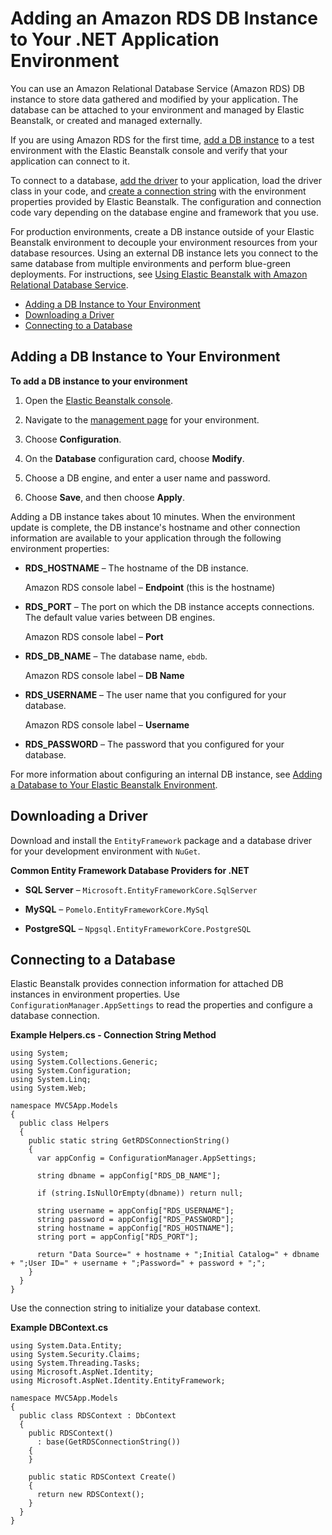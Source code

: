 # Adding an Amazon RDS DB Instance to Your \.NET Application Environment<a name="create_deploy_NET.rds"></a>

You can use an Amazon Relational Database Service \(Amazon RDS\) DB instance to store data gathered and modified by your application\. The database can be attached to your environment and managed by Elastic Beanstalk, or created and managed externally\.

If you are using Amazon RDS for the first time, [add a DB instance](#dotnet-rds-create) to a test environment with the Elastic Beanstalk console and verify that your application can connect to it\.

To connect to a database, [add the driver](#dotnet-rds-drivers) to your application, load the driver class in your code, and [create a connection string](#dotnet-rds-connect) with the environment properties provided by Elastic Beanstalk\. The configuration and connection code vary depending on the database engine and framework that you use\.

For production environments, create a DB instance outside of your Elastic Beanstalk environment to decouple your environment resources from your database resources\. Using an external DB instance lets you connect to the same database from multiple environments and perform blue\-green deployments\. For instructions, see [Using Elastic Beanstalk with Amazon Relational Database Service](AWSHowTo.RDS.md)\.


+ [Adding a DB Instance to Your Environment](#dotnet-rds-create)
+ [Downloading a Driver](#dotnet-rds-drivers)
+ [Connecting to a Database](#dotnet-rds-connect)

## Adding a DB Instance to Your Environment<a name="dotnet-rds-create"></a>

**To add a DB instance to your environment**

1. Open the [Elastic Beanstalk console](https://console.aws.amazon.com/elasticbeanstalk)\.

1. Navigate to the [management page](environments-console.md) for your environment\.

1. Choose **Configuration**\.

1. On the **Database** configuration card, choose **Modify**\.

1. Choose a DB engine, and enter a user name and password\.

1. Choose **Save**, and then choose **Apply**\.

Adding a DB instance takes about 10 minutes\. When the environment update is complete, the DB instance's hostname and other connection information are available to your application through the following environment properties:

+ **RDS\_HOSTNAME** – The hostname of the DB instance\.

  Amazon RDS console label – **Endpoint** \(this is the hostname\)

+ **RDS\_PORT** – The port on which the DB instance accepts connections\. The default value varies between DB engines\.

  Amazon RDS console label – **Port**

+ **RDS\_DB\_NAME** – The database name, `ebdb`\.

  Amazon RDS console label – **DB Name**

+ **RDS\_USERNAME** – The user name that you configured for your database\.

  Amazon RDS console label – **Username**

+ **RDS\_PASSWORD** – The password that you configured for your database\.

For more information about configuring an internal DB instance, see [Adding a Database to Your Elastic Beanstalk Environment](using-features.managing.db.md)\.

## Downloading a Driver<a name="dotnet-rds-drivers"></a>

Download and install the `EntityFramework` package and a database driver for your development environment with `NuGet`\.

**Common Entity Framework Database Providers for \.NET**

+ **SQL Server** – `Microsoft.EntityFrameworkCore.SqlServer`

+ **MySQL** – `Pomelo.EntityFrameworkCore.MySql`

+ **PostgreSQL** – `Npgsql.EntityFrameworkCore.PostgreSQL`

## Connecting to a Database<a name="dotnet-rds-connect"></a>

Elastic Beanstalk provides connection information for attached DB instances in environment properties\. Use `ConfigurationManager.AppSettings` to read the properties and configure a database connection\.

**Example Helpers\.cs \- Connection String Method**  

```
using System;
using System.Collections.Generic;
using System.Configuration;
using System.Linq;
using System.Web;

namespace MVC5App.Models
{
  public class Helpers
  {
    public static string GetRDSConnectionString()
    {
      var appConfig = ConfigurationManager.AppSettings;

      string dbname = appConfig["RDS_DB_NAME"];

      if (string.IsNullOrEmpty(dbname)) return null;

      string username = appConfig["RDS_USERNAME"];
      string password = appConfig["RDS_PASSWORD"];
      string hostname = appConfig["RDS_HOSTNAME"];
      string port = appConfig["RDS_PORT"];

      return "Data Source=" + hostname + ";Initial Catalog=" + dbname + ";User ID=" + username + ";Password=" + password + ";";
    }
  }
}
```

Use the connection string to initialize your database context\.

**Example DBContext\.cs**  

```
using System.Data.Entity;
using System.Security.Claims;
using System.Threading.Tasks;
using Microsoft.AspNet.Identity;
using Microsoft.AspNet.Identity.EntityFramework;

namespace MVC5App.Models
{
  public class RDSContext : DbContext
  { 
    public RDSContext()
      : base(GetRDSConnectionString())
    {
    }

    public static RDSContext Create()
    {
      return new RDSContext();
    }
  }
}
```